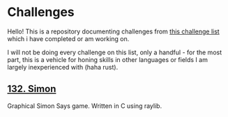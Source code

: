 # Challenges

Hello! This is a repository documenting challenges from [this challenge list](https://github.com/phxvyper/programming-challenges-4/blob/master/programming-challenges.png) which i have completed or am working on.

I will not be doing every challenge on this list, only a handful - for the most part, this is a vehicle for honing skills in other languages or fields I am largely inexperienced with (haha rust).

## [132. Simon](https://github.com/phxvyper/programming-challenges-4/blob/master/132-simon)

Graphical Simon Says game. Written in C using raylib.